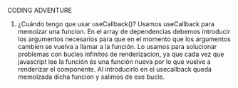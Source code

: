 CODING ADVENTURE

1.  ¿Cuándo tengo que usar useCallback()?
    Usamos useCallback para memoizar una funcion. En el array de dependencias debemos introducir los argumentos necesarios para que en el momento que los argumentos cambien se vuelva a llamar a la función.
    Lo usamos para solucionar problemas con bucles infinitos de renderizacion, ya que cada vez que javascript lee la función és una función nueva por lo que vuelve a renderizar el componente. Al introducirlo en el usecallback queda memoizada dicha funcion y salimos de ese bucle.
